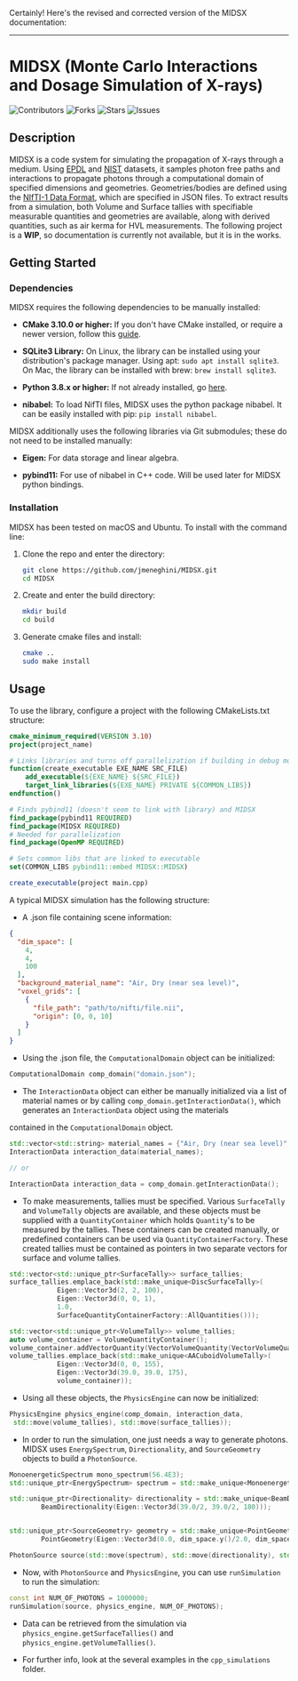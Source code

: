 Certainly! Here's the revised and corrected version of the MIDSX documentation:

---

# MIDSX (Monte Carlo Interactions and Dosage Simulation of X-rays)
![Contributors](https://img.shields.io/github/contributors/jmeneghini/MIDSX)
![Forks](https://img.shields.io/github/forks/jmeneghini/MIDSX)
![Stars](https://img.shields.io/github/stars/jmeneghini/MIDSX)
![Issues](https://img.shields.io/github/issues/jmeneghini/MIDSX)

## Description
MIDSX is a code system for simulating the propagation of X-rays through a medium. Using [EPDL](https://www-nds.iaea.org/epics/) and [NIST](https://www.nist.gov/pml/x-ray-mass-attenuation-coefficients) datasets, it samples photon free paths and interactions to propagate photons through a computational domain of specified dimensions and geometries. Geometries/bodies are defined using the [NIfTI-1 Data Format](https://nifti.nimh.nih.gov/nifti-1), which are specified in JSON files. To extract results from a simulation, both Volume and Surface tallies with specifiable measurable quantities and geometries are available, along with derived quantities, such as air kerma for HVL measurements. The following project is a **WIP**, so documentation is currently not available, but it is in the works.

## Getting Started

### Dependencies

MIDSX requires the following dependencies to be manually installed:

* **CMake 3.10.0 or higher:** If you don't have CMake installed, or require a newer version, follow this [guide](https://askubuntu.com/questions/355565/how-do-i-install-the-latest-version-of-cmake-from-the-command-line).

* **SQLite3 Library:** On Linux, the library can be installed using your distribution's package manager. Using apt: `sudo apt install sqlite3`. On Mac, the library can be installed with brew: `brew install sqlite3`.

* **Python 3.8.x or higher:** If not already installed, go [here](https://www.python.org/downloads/).

* **nibabel:** To load NifTI files, MIDSX uses the python package nibabel. It can be easily installed with pip: `pip install nibabel`.

MIDSX additionally uses the following libraries via Git submodules; these do not need to be installed manually:

* **Eigen:** For data storage and linear algebra.

* **pybind11:** For use of nibabel in C++ code. Will be used later for MIDSX python bindings.

### Installation

MIDSX has been tested on macOS and Ubuntu. To install with the command line:

1. Clone the repo and enter the directory:
   ```sh
   git clone https://github.com/jmeneghini/MIDSX.git
   cd MIDSX
   ```

2. Create and enter the build directory:
   ```sh
   mkdir build
   cd build
   ```

3. Generate cmake files and install:
   ```sh
   cmake ..
   sudo make install
   ```

## Usage
To use the library, configure a project with the following CMakeLists.txt structure:

```cmake
cmake_minimum_required(VERSION 3.10)
project(project_name)

# Links libraries and turns off parallelization if building in debug mode
function(create_executable EXE_NAME SRC_FILE)
    add_executable(${EXE_NAME} ${SRC_FILE})
    target_link_libraries(${EXE_NAME} PRIVATE ${COMMON_LIBS})
endfunction()

# Finds pybind11 (doesn't seem to link with library) and MIDSX
find_package(pybind11 REQUIRED)
find_package(MIDSX REQUIRED)
# Needed for parallelization
find_package(OpenMP REQUIRED)

# Sets common libs that are linked to executable
set(COMMON_LIBS pybind11::embed MIDSX::MIDSX)

create_executable(project main.cpp)
```

A typical MIDSX simulation has the following structure:

* A .json file containing scene information:
```json
{
  "dim_space": [
    4,
    4,
    100
  ],
  "background_material_name": "Air, Dry (near sea level)",
  "voxel_grids": [
    {
      "file_path": "path/to/nifti/file.nii",
      "origin": [0, 0, 10]
    }
  ]
}
```

* Using the .json file, the `ComputationalDomain` object can be initialized:
```C++
ComputationalDomain comp_domain("domain.json");
```

* The `InteractionData` object can either be manually initialized via a list of material names or by calling `comp_domain.getInteractionData()`, which generates an `InteractionData` object using the materials

contained in the `ComputationalDomain` object.

```C++
std::vector<std::string> material_names = {"Air, Dry (near sea level)", "Water, Liquid"};
InteractionData interaction_data(material_names);

// or

InteractionData interaction_data = comp_domain.getInteractionData();
```

* To make measurements, tallies must be specified. Various `SurfaceTally` and `VolumeTally` objects are available, and these objects must be supplied with a `QuantityContainer` which holds `Quantity`'s to be measured by the tallies. These containers can be created manually, or predefined containers can be used via `QuantityContainerFactory`. These created tallies must be contained as pointers in two separate vectors for surface and volume tallies.

```C++
std::vector<std::unique_ptr<SurfaceTally>> surface_tallies;
surface_tallies.emplace_back(std::make_unique<DiscSurfaceTally>(
            Eigen::Vector3d(2, 2, 100),
            Eigen::Vector3d(0, 0, 1),
            1.0,
            SurfaceQuantityContainerFactory::AllQuantities()));

std::vector<std::unique_ptr<VolumeTally>> volume_tallies;
auto volume_container = VolumeQuantityContainer();
volume_container.addVectorQuantity(VectorVolumeQuantity(VectorVolumeQuantityType::EnergyDeposition));
volume_tallies.emplace_back(std::make_unique<AACuboidVolumeTally>(
            Eigen::Vector3d(0, 0, 155),
            Eigen::Vector3d(39.0, 39.0, 175),
            volume_container));
```

* Using all these objects, the `PhysicsEngine` can now be initialized:
```C++
PhysicsEngine physics_engine(comp_domain, interaction_data,
 std::move(volume_tallies), std::move(surface_tallies));
```

* In order to run the simulation, one just needs a way to generate photons. MIDSX uses `EnergySpectrum`, `Directionality`, and `SourceGeometry` objects to build a `PhotonSource`.

```C++
MonoenergeticSpectrum mono_spectrum(56.4E3);
std::unique_ptr<EnergySpectrum> spectrum = std::make_unique<MonoenergeticSpectrum>(mono_spectrum);

std::unique_ptr<Directionality> directionality = std::make_unique<BeamDirectionality>(
        BeamDirectionality(Eigen::Vector3d(39.0/2, 39.0/2, 180)));


std::unique_ptr<SourceGeometry> geometry = std::make_unique<PointGeometry>(
        PointGeometry(Eigen::Vector3d(0.0, dim_space.y()/2.0, dim_space.z()/2.0)));

PhotonSource source(std::move(spectrum), std::move(directionality), std::move(geometry));
```

* Now, with `PhotonSource` and `PhysicsEngine`, you can use `runSimulation` to run the simulation:

```C++
const int NUM_OF_PHOTONS = 1000000;
runSimulation(source, physics_engine, NUM_OF_PHOTONS);
```

* Data can be retrieved from the simulation via `physics_engine.getSurfaceTallies()` and `physics_engine.getVolumeTallies()`.

* For further info, look at the several examples in the `cpp_simulations` folder.
